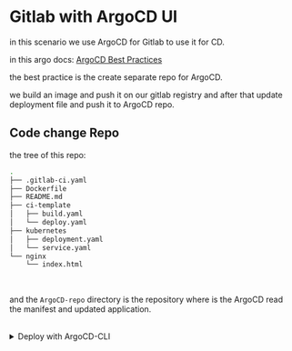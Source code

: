 # Gitlab with ArgoCD UI

in this scenario we use ArgoCD for Gitlab to use it for CD.

in this argo docs:
[ArgoCD Best Practices](https://argo-cd.readthedocs.io/en/stable/user-guide/best_practices/)

the best practice is the create separate repo for ArgoCD.

we build an image and push it on our gitlab registry and after that update deployment file and push it to ArgoCD repo.

## Code change Repo

the tree of this repo:

```bash
.
├── .gitlab-ci.yaml
├── Dockerfile
├── README.md
├── ci-template
│   ├── build.yaml
│   └── deploy.yaml
├── kubernetes
│   ├── deployment.yaml
│   └── service.yaml
└── nginx
    └── index.html
```
<br>

and the `ArgoCD-repo` directory is the repository where is the ArgoCD read the manifest and updated application.

<br>

<details close>
<summary>Deploy with ArgoCD-CLI</summary>
<br>
it means we create our application with CLI and after that we can see our application from GUI ArgoCD panel.

<br>

- Create new user in ArgoCD
- Create and set role for new user
- Set password for new user

```bash
# edit configMap
kubectl edit configmap argocd-cm -n argocd

# add this command
data:
  accounts.<username>: apiKey,login

# edit ArgoCd rbac configMap
kubectl edit configmap argocd-rbac-cm -n argocd

# add role and assign it to user
data:
  policy.csv: |
    p, role:newrole, applications, get, */*, allow
    p, role:newrole, applications, create, */*, allow
    p, role:newrole, applications, delete, */*, allow
    g, <username>, role:newrole

# set password
argocd account update-password --account <username>
```

add job for create application with argoCD cli:

```yaml
# .gitlab-ci.yaml
include:
  - /ci-template/release.yaml

# create release.yaml file in ci-template directory
release:
  stage: release
  image: alpine:3.18
  dependencies:
    - deploy
  before_script:
    - apk add --no-cache curl git envsubst bash
    - curl -sSL -o argocd-linux-amd64 https://github.com/argoproj/argo-cd/releases/latest/download/argocd-linux-amd64
    - install -m 555 argocd-linux-amd64 /usr/local/bin/argocd
    - rm argocd-linux-amd64
    - git clone https://gitlab.{{ DOMAIN }}.ir/test/argocd-runner-test.git
    - argocd login $ARGO_SERVER --username $ARGO_USERNAME --password $ARGO_PASSWORD
  script:
    - cd argocd-runner-test
    - argocd app create cdclitest --repo https://gitlab.{{ DOMAIN }}.ir/test/argocd-runner-test.git --path . --dest-server https://kubernetes.default.svc --dest-namespace default --sync-policy auto
```

</details>
